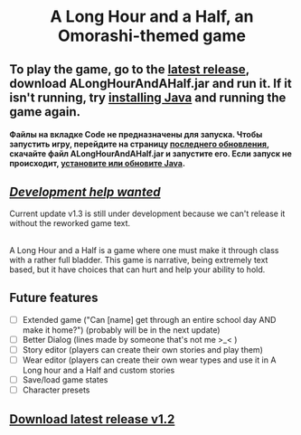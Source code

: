 # <center>A Long Hour and a Half, an Omorashi-themed game</center>

## **To play the game, go to the [latest release](https://github.com/javabird25/long-hour-and-a-half/releases/tag/v1.2), download ALongHourAndAHalf.jar and run it. If it isn't running, try [installing Java](https://java.com) and running the game again.**

#### **Файлы на вкладке Code не предназначены для запуска. Чтобы запустить игру, перейдите на страницу [последнего обновления](https://github.com/javabird25/long-hour-and-a-half/releases/tag/v1.3_rus), скачайте файл ALongHourAndAHalf.jar и запустите его. Если запуск не происходит, [установите или обновите Java](https://java.com/).**

## *[Development help wanted](https://github.com/javabird25/long-hour-and-a-half/issues/10)*

Current update v1.3 is still under development because we can't release it without the reworked game text.
<br><br>

A Long Hour and a Half is a game where one must make it through class with a rather full bladder. This game is narrative, being extremely text based, but it have choices that can hurt and help your ability to hold.

## Future features

 - [ ] Extended game ("Can [name] get through an entire school day AND make it home?") (probably will be in the next update)
 - [ ] Better Dialog (lines made by someone that's not me >_< )
 - [ ] Story editor (players can create their own stories and play them)
 - [ ] Wear editor (players can create their own wear types and use it in A Long hour and a Half and custom stories
 - [ ] Save/load game states
 - [ ] Character presets

## [Download latest release v1.2](https://github.com/javabird25/long-hour-and-a-half/releases/tag/v1.2)
